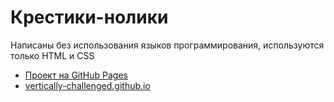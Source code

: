 # Крестики-нолики

Написаны без использования языков программирования, используются только HTML и CSS

- [Проект на GitHub Pages](https://vertically-challenged.github.io/tic-tac-toe/)
- [vertically-challenged.github.io](https://vertically-challenged.github.io/react_calc/)
